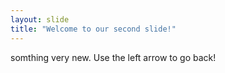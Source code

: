 ```yaml
---
layout: slide
title: "Welcome to our second slide!"
---
```

somthing very new.
Use the left arrow to go back!
